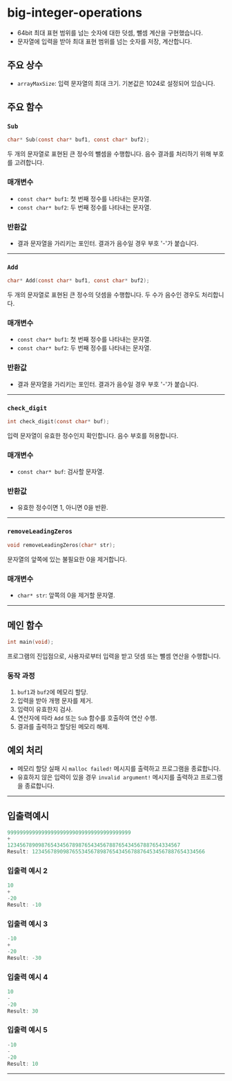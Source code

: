 # big-integer-operations

- 64bit 최대 표현 범위를 넘는 숫자에 대한 덧셈, 뺄셈 계산을 구현했습니다.
- 문자열에 입력을 받아 최대 표현 범위를 넘는 숫자를 저장, 계산합니다.

## 주요 상수

- `arrayMaxSize`: 입력 문자열의 최대 크기. 기본값은 1024로 설정되어 있습니다.

## 주요 함수

### `Sub`

```c
char* Sub(const char* buf1, const char* buf2);
```

두 개의 문자열로 표현된 큰 정수의 뺄셈을 수행합니다. 음수 결과를 처리하기 위해 부호를 고려합니다.

### 매개변수

- `const char* buf1`: 첫 번째 정수를 나타내는 문자열.
- `const char* buf2`: 두 번째 정수를 나타내는 문자열.

### 반환값

- 결과 문자열을 가리키는 포인터. 결과가 음수일 경우 부호 '-'가 붙습니다.

---

### `Add`

```c
char* Add(const char* buf1, const char* buf2);
```

두 개의 문자열로 표현된 큰 정수의 덧셈을 수행합니다. 두 수가 음수인 경우도 처리합니다.

### 매개변수

- `const char* buf1`: 첫 번째 정수를 나타내는 문자열.
- `const char* buf2`: 두 번째 정수를 나타내는 문자열.

### 반환값

- 결과 문자열을 가리키는 포인터. 결과가 음수일 경우 부호 '-'가 붙습니다.

---

### `check_digit`

```c
int check_digit(const char* buf);
```

입력 문자열이 유효한 정수인지 확인합니다. 음수 부호를 허용합니다.

### 매개변수

- `const char* buf`: 검사할 문자열.

### 반환값

- 유효한 정수이면 1, 아니면 0을 반환.

---

### `removeLeadingZeros`

```c
void removeLeadingZeros(char* str);
```

문자열의 앞쪽에 있는 불필요한 0을 제거합니다.

### 매개변수

- `char* str`: 앞쪽의 0을 제거할 문자열.

---

## 메인 함수

```c
int main(void);
```

프로그램의 진입점으로, 사용자로부터 입력을 받고 덧셈 또는 뺄셈 연산을 수행합니다.

### 동작 과정

1. `buf1`과 `buf2`에 메모리 할당.
2. 입력을 받아 개행 문자를 제거.
3. 입력이 유효한지 검사.
4. 연산자에 따라 `Add` 또는 `Sub` 함수를 호출하여 연산 수행.
5. 결과를 출력하고 할당된 메모리 해제.

## 예외 처리

- 메모리 할당 실패 시 `malloc failed!` 메시지를 출력하고 프로그램을 종료합니다.
- 유효하지 않은 입력이 있을 경우 `invalid argument!` 메시지를 출력하고 프로그램을 종료합니다.

---

## 입출력예시

```c
9999999999999999999999099999999999999999
+
12345678909876543456789876543456788765434567887654334567
Result: 12345678909876553456789876543456788764534567887654334566
```

### 입출력 예시 2

```c
10
+
-20
Result: -10
```

### 입출력 예시 3

```c
-10
+
-20
Result: -30
```

### 입출력 예시 4

```c
10
-
-20
Result: 30
```

### 입출력 예시 5

```c
-10
-
-20
Result: 10
```

---
